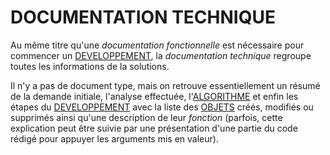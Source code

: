 # **DOCUMENTATION TECHNIQUE**

Au même titre qu'une _documentation fonctionnelle_ est nécessaire pour commencer un [DEVELOPPEMENT](04_Développement.md), la _documentation technique_ regroupe toutes les informations de la solutions.

Il n'y a pas de document type, mais on retrouve essentiellement un résumé de la demande initiale, l'analyse effectuée, l'[ALGORITHME](03_Algorithme.md) et enfin les étapes du [DEVELOPPEMENT](04_Développement.md) avec la liste des [OBJETS](../14_Classes/01_ABAP_Object/01_ABAP_Object.md) créés, modifiés ou supprimés ainsi qu'une description de leur _fonction_ (parfois, cette explication peut être suivie par une présentation d'une partie du code rédigé pour appuyer les arguments mis en valeur).
